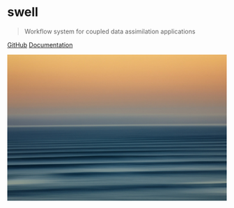 # swell

> Workflow system for coupled data assimilation applications

[GitHub](https://github.com/GEOS-ESM/swell)
[Documentation](#swell-workflow-ecosystem-layout-and-launcher)

![](_media/swell.jpeg)
